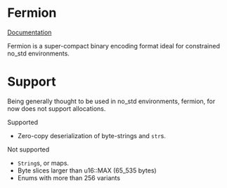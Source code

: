 # Fermion

[Documentation](https://docs.rs/fermion/)

Fermion is a super-compact binary encoding format ideal for constrained no_std environments.

# Support

Being generally thought to be used in no_std environments, fermion, for now does not support allocations.

Supported

 * Zero-copy deserialization of byte-strings and `str`s.

Not supported

 * `String`s, or maps.
 * Byte slices larger than u16::MAX (65_535 bytes)
 * Enums with more than 256 variants